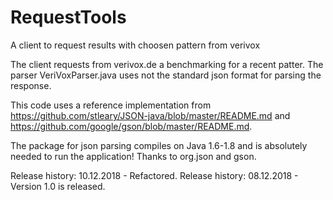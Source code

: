 # RequestTools

A client to request results with choosen pattern from verivox

The client requests from verivox.de a benchmarking for a recent patter. The parser VeriVoxParser.java uses not the standard json format for parsing the response.

This code uses a reference implementation from https://github.com/stleary/JSON-java/blob/master/README.md and https://github.com/google/gson/blob/master/README.md. 

The package for json parsing compiles on Java 1.6-1.8 and is absolutely needed to run the application! Thanks to org.json and gson.

Release history: 10.12.2018 - Refactored.
Release history: 08.12.2018 - Version 1.0 is released.

